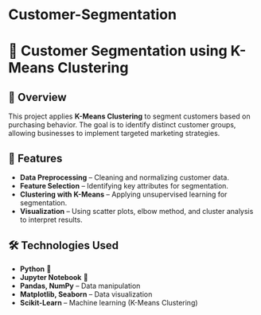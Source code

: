 # Customer-Segmentation
# 🎯 Customer Segmentation using K-Means Clustering  

## 📌 Overview  
This project applies **K-Means Clustering** to segment customers based on purchasing behavior. The goal is to identify distinct customer groups, allowing businesses to implement targeted marketing strategies.  

## 🚀 Features  
- **Data Preprocessing** – Cleaning and normalizing customer data.  
- **Feature Selection** – Identifying key attributes for segmentation.  
- **Clustering with K-Means** – Applying unsupervised learning for segmentation.  
- **Visualization** – Using scatter plots, elbow method, and cluster analysis to interpret results.  

## 🛠️ Technologies Used  
- **Python** 🐍  
- **Jupyter Notebook** 📒  
- **Pandas, NumPy** – Data manipulation  
- **Matplotlib, Seaborn** – Data visualization  
- **Scikit-Learn** – Machine learning (K-Means Clustering)  

